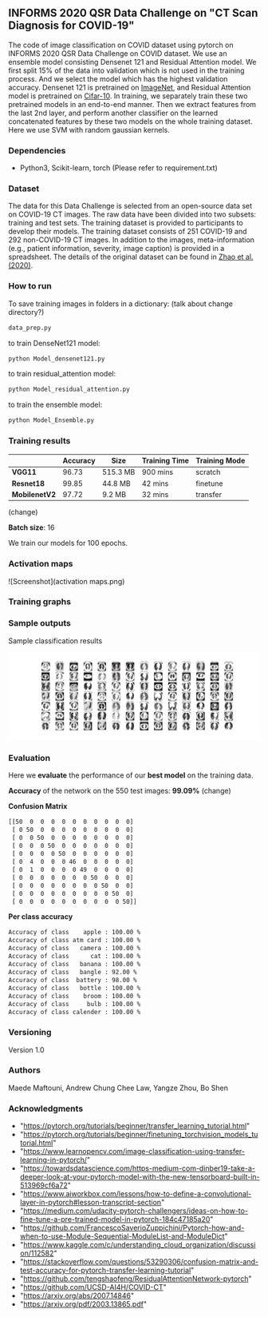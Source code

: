 ##  INFORMS 2020 QSR Data Challenge on "CT Scan Diagnosis for COVID-19"

The code of image classification on COVID dataset using pytorch on INFORMS 2020 QSR Data Challenge on COVID dataset. We use an ensemble model consisting Densenet 121 and Residual Attention model. We first split 15% of the data into validation which is not used in the training process. And we select the model which has the highest validation accuracy. Densenet 121 is pretrained on [ImageNet](http://www.image-net.org), and Residual Attention model is pretrained on [Cifar-10](https://www.cs.toronto.edu/~kriz/cifar.html). In training, we separately train these two pretrained models in an end-to-end manner. Then we extract features from the last 2nd layer, and perform another classifier on the learned concatenated features by these two models on the whole training dataset. Here we use SVM with random gaussian kernels. 



### Dependencies

* Python3, Scikit-learn, torch (Please refer to requirement.txt) 

### Dataset 

The data for this Data Challenge is selected from an open-source data set on COVID-19 CT images. The raw data have been divided into two subsets: training and test sets. The training dataset is provided to participants to develop their models. The training dataset consists of 251 COVID-19 and 292 non-COVID-19 CT images. In addition to the images, meta-information (e.g., patient information, severity, image caption) is provided in a spreadsheet. The details of
the original dataset can be found in [Zhao et al. (2020)](https://arxiv.org/pdf/2003.13865.pdf).

### How to run 

To save training images in folders in a dictionary: (talk about change directory?)
```python
data_prep.py
```

to train DenseNet121 model: 
```python
python Model_densenet121.py
```

to train residual_attention model:
```python
python Model_residual_attention.py
```

to train the ensemble model:
```python
python Model_Ensemble.py
```


### Training results

|    | Accuracy | Size | Training Time | Training Mode |
|----|----|----|----|-----|
| **VGG11** | 96.73 | 515.3 MB  |  900 mins |  scratch |
| **Resnet18**  | 99.85  | 44.8 MB |  42 mins |  finetune |
| **MobilenetV2**  | 97.72  | 9.2 MB | 32 mins | transfer |
(change)


**Batch size**: 16

We train our models for 100 epochs.

### Activation maps
![Screenshot](activation maps.png)

### Training graphs


### Sample outputs

Sample classification results

![Screenshot](results/all_corona_test_prediction_result_all_Bo_final.png)

### Evaluation

Here we **evaluate** the performance of our **best model** on the training data.

**Accuracy** of the network on the 550 test images: **99.09%** (change)

**Confusion Matrix**
```
[[50  0  0  0  0  0  0  0  0  0  0]
 [ 0 50  0  0  0  0  0  0  0  0  0]
 [ 0  0 50  0  0  0  0  0  0  0  0]
 [ 0  0  0 50  0  0  0  0  0  0  0]
 [ 0  0  0  0 50  0  0  0  0  0  0]
 [ 0  4  0  0  0 46  0  0  0  0  0]
 [ 0  1  0  0  0  0 49  0  0  0  0]
 [ 0  0  0  0  0  0  0 50  0  0  0]
 [ 0  0  0  0  0  0  0  0 50  0  0]
 [ 0  0  0  0  0  0  0  0  0 50  0]
 [ 0  0  0  0  0  0  0  0  0  0 50]] 
```
**Per class accuracy**
```
Accuracy of class    apple : 100.00 %
Accuracy of class atm card : 100.00 %
Accuracy of class   camera : 100.00 %
Accuracy of class      cat : 100.00 %
Accuracy of class   banana : 100.00 %
Accuracy of class   bangle : 92.00 %
Accuracy of class  battery : 98.00 %
Accuracy of class   bottle : 100.00 %
Accuracy of class    broom : 100.00 %
Accuracy of class     bulb : 100.00 %
Accuracy of class calender : 100.00 %
```

### Versioning

Version 1.0

### Authors

Maede Maftouni, Andrew Chung Chee Law, Yangze Zhou, Bo Shen

### Acknowledgments
* "https://pytorch.org/tutorials/beginner/transfer_learning_tutorial.html"
* "https://pytorch.org/tutorials/beginner/finetuning_torchvision_models_tutorial.html"
* "https://www.learnopencv.com/image-classification-using-transfer-learning-in-pytorch/"
* "https://towardsdatascience.com/https-medium-com-dinber19-take-a-deeper-look-at-your-pytorch-model-with-the-new-tensorboard-built-in-513969cf6a72"
* "https://www.aiworkbox.com/lessons/how-to-define-a-convolutional-layer-in-pytorch#lesson-transcript-section"
* "https://medium.com/udacity-pytorch-challengers/ideas-on-how-to-fine-tune-a-pre-trained-model-in-pytorch-184c47185a20"
* "https://github.com/FrancescoSaverioZuppichini/Pytorch-how-and-when-to-use-Module-Sequential-ModuleList-and-ModuleDict"
* "https://www.kaggle.com/c/understanding_cloud_organization/discussion/112582"
* "https://stackoverflow.com/questions/53290306/confusion-matrix-and-test-accuracy-for-pytorch-transfer-learning-tutorial"
* "https://github.com/tengshaofeng/ResidualAttentionNetwork-pytorch"
* "https://github.com/UCSD-AI4H/COVID-CT"
* "https://arxiv.org/abs/2007.14846" 
* "https://arxiv.org/pdf/2003.13865.pdf"

